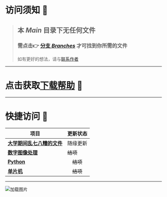 # 访问须知 📖

> ## 本 *Main* 目录下无任何文件
>### 需点击👉 [分支 *Branches*](https://github.com/LuvGaze/School/branches) 才可找到你所需的文件
> 如有更好的想法，请与[联系作者](https://github.com/LuvGaze)

---

# 点击获取[下载帮助](Help.md) 💬

---

# 快捷访问 🚀

| 项目                                                          | 更新状态    |
|-------------------------------------------------------------|---------|
| [**大学期间乱七八糟的文件**](https://github.com/LuvGaze/School/tree/其他) | 随缘更新    |
| [**数字图像处理**](https://github.com/LuvGaze/School/tree/数字图像处理)  | ~~结项~~    |
| [**Python**](https://github.com/LuvGaze/School/tree/Python)  | 　~~结项~~ |
| [**单片机**](https://github.com/LuvGaze/School/tree/单片机)        | 　~~结项~~ |

---

![加载图片](/Picture.jpg)
